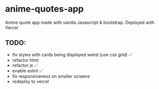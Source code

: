 # anime-quotes-app
Anime quote app made with vanilla Javascript &amp; bootstrap. Deployed with Vercel


## TODO: 
  * fix styles with cards being displayed weird (use css grid) ✅
  * refactor html 
  * refactor js  ✅
  * enable eslint ✅
  * fix responsiveness on smaller screens 
  * redeploy to vercel 
